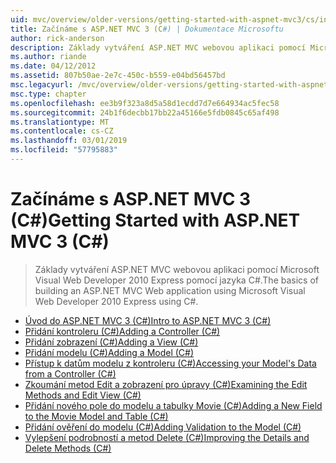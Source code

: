 ```yaml
---
uid: mvc/overview/older-versions/getting-started-with-aspnet-mvc3/cs/index
title: Začínáme s ASP.NET MVC 3 (C#) | Dokumentace Microsoftu
author: rick-anderson
description: Základy vytváření ASP.NET MVC webovou aplikaci pomocí Microsoft Visual Web Developer 2010 Express pomocí jazyka C#.
ms.author: riande
ms.date: 04/12/2012
ms.assetid: 807b50ae-2e7c-450c-b559-e04bd56457bd
msc.legacyurl: /mvc/overview/older-versions/getting-started-with-aspnet-mvc3/cs
msc.type: chapter
ms.openlocfilehash: ee3b9f323a8d5a58d1ecdd7d7e664934ac5fec58
ms.sourcegitcommit: 24b1f6decbb17bb22a45166e5fdb0845c65af498
ms.translationtype: MT
ms.contentlocale: cs-CZ
ms.lasthandoff: 03/01/2019
ms.locfileid: "57795883"
---
```

<a name="getting-started-with-aspnet-mvc-3-c"></a><span data-ttu-id="18706-103">Začínáme s ASP.NET MVC 3 (C#)</span><span class="sxs-lookup"><span data-stu-id="18706-103">Getting Started with ASP.NET MVC 3 (C#)</span></span>
====================
> <span data-ttu-id="18706-104">Základy vytváření ASP.NET MVC webovou aplikaci pomocí Microsoft Visual Web Developer 2010 Express pomocí jazyka C#.</span><span class="sxs-lookup"><span data-stu-id="18706-104">The basics of building an ASP.NET MVC Web application using Microsoft Visual Web Developer 2010 Express using C#.</span></span>


- [<span data-ttu-id="18706-105">Úvod do ASP.NET MVC 3 (C#)</span><span class="sxs-lookup"><span data-stu-id="18706-105">Intro to ASP.NET MVC 3 (C#)</span></span>](intro-to-aspnet-mvc-3.md)
- [<span data-ttu-id="18706-106">Přidání kontroleru (C#)</span><span class="sxs-lookup"><span data-stu-id="18706-106">Adding a Controller (C#)</span></span>](adding-a-controller.md)
- [<span data-ttu-id="18706-107">Přidání zobrazení (C#)</span><span class="sxs-lookup"><span data-stu-id="18706-107">Adding a View (C#)</span></span>](adding-a-view.md)
- [<span data-ttu-id="18706-108">Přidání modelu (C#)</span><span class="sxs-lookup"><span data-stu-id="18706-108">Adding a Model (C#)</span></span>](adding-a-model.md)
- [<span data-ttu-id="18706-109">Přístup k datům modelu z kontroleru (C#)</span><span class="sxs-lookup"><span data-stu-id="18706-109">Accessing your Model's Data from a Controller (C#)</span></span>](accessing-your-models-data-from-a-controller.md)
- [<span data-ttu-id="18706-110">Zkoumání metod Edit a zobrazení pro úpravy (C#)</span><span class="sxs-lookup"><span data-stu-id="18706-110">Examining the Edit Methods and Edit View (C#)</span></span>](examining-the-edit-methods-and-edit-view.md)
- [<span data-ttu-id="18706-111">Přidání nového pole do modelu a tabulky Movie (C#)</span><span class="sxs-lookup"><span data-stu-id="18706-111">Adding a New Field to the Movie Model and Table (C#)</span></span>](adding-a-new-field.md)
- [<span data-ttu-id="18706-112">Přidání ověření do modelu (C#)</span><span class="sxs-lookup"><span data-stu-id="18706-112">Adding Validation to the Model (C#)</span></span>](adding-validation-to-the-model.md)
- [<span data-ttu-id="18706-113">Vylepšení podrobností a metod Delete (C#)</span><span class="sxs-lookup"><span data-stu-id="18706-113">Improving the Details and Delete Methods (C#)</span></span>](improving-the-details-and-delete-methods.md)
